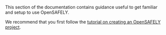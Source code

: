 This section of the documentation contains guidance
useful to get familiar and setup to use OpenSAFELY.

We recommend that you first follow the [tutorial on creating an OpenSAFELY project](tutorial/creating-an-opensafely-project/index.md).
